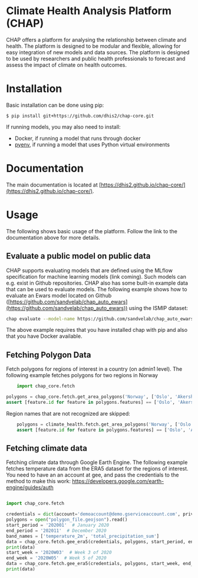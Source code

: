 # Climate Health Analysis Platform (CHAP)
CHAP offers a platform for analysing the relationship between climate and health. The platform is designed to be modular and flexible, allowing for easy integration of new models and data sources. The platform is designed to be used by researchers and public health professionals to forecast and assess the impact of climate on health outcomes.

# Installation

Basic installation can be done using pip:

    $ pip install git+https://github.com/dhis2/chap-core.git

If running models, you may also need to install:

- Docker, if running a model that runs through docker
- [pyenv](https://github.com/pyenv/pyenv?tab=readme-ov-file#installation), if running a model that uses Python virtual environments

# Documentation

The main documentation is located at [https://dhis2.github.io/chap-core/](https://dhis2.github.io/chap-core/).

# Usage

The following shows basic usage of the platform. Follow the link to the documentation above for more details.

## Evaluate a public model on public data
CHAP supports evaluating models that are defined using the MLflow specification for machine learning models (link coming). Such models can e.g. exist in Github repositories. CHAP also has some built-in example data that can be used to evaluate models. The following example shows how to evaluate an Ewars model located on Github ([https://github.com/sandvelab/chap_auto_ewars](https://github.com/sandvelab/chap_auto_ewars))  using the ISMIP dataset:

```bash
chap evaluate --model-name https://github.com/sandvelab/chap_auto_ewars --dataset-name ISIMIP_dengue_harmonized --dataset-country brazil
```

The above example requires that you have installed chap with pip and also that you have Docker available.


## Fetching Polygon Data
Fetch polygons for regions of interest in a country (on admin1 level). The following example fetches polygons for two regions in Norway

```python
    import chap_core.fetch

polygons = chap_core.fetch.get_area_polygons('Norway', ['Oslo', 'Akershus'])
assert [feature.id for feature in polygons.features] == ['Oslo', 'Akershus']
```
Region names that are not recognized are skipped:

```python
    polygons = climate_health.fetch.get_area_polygons('Norway', ['Oslo', 'Akershus', 'Unknown'])
    assert [feature.id for feature in polygons.features] == ['Oslo', 'Akershus']
```

## Fetching climate data
Fetching climate data through Google Earth Engine. The following example fetches temperature data from the ERA5 dataset for the regions of interest. You need to have an an account at gee, and pass the credentials to the method to make this work: https://developers.google.com/earth-engine/guides/auth

```python

import chap_core.fetch

credentials = dict(account='demoaccount@demo.gserviceaccount.com', private_key='private_key')
polygons = open("polygon_file.geojson").read()
start_period = '202001'  # January 2020
end_period = '202011'  # December 2020
band_names = ['temperature_2m', 'total_precipitation_sum']
data = chap_core.fetch.gee_era5(credentials, polygons, start_period, end_period, band_names)
print(data)
start_week = '2020W03'  # Week 3 of 2020
end_week = '2020W05'  # Week 5 of 2020
data = chap_core.fetch.gee_era5(credentials, polygons, start_week, end_week, band_names)
print(data)
```

